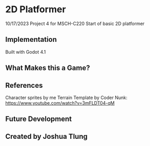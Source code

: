 # 2D Platformer
10/17/2023
Project 4 for MSCH-C220
Start of basic 2D platformer

## Implementation
Built with Godot 4.1

## What Makes this a Game?

## References
Character sprites by me
Terrain Template by Coder Nunk: https://www.youtube.com/watch?v=3mFLDT04-qM

## Future Development

## Created by Joshua Tlung
